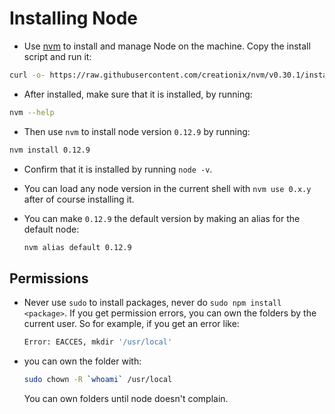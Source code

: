 # Installing Node

- Use [nvm](https://github.com/creationix/nvm) to install and manage Node on the machine. Copy the install script and run it:

```bash
curl -o- https://raw.githubusercontent.com/creationix/nvm/v0.30.1/install.sh | bash
```

- After installed, make sure that it is installed, by running:

```bash
nvm --help
```

- Then use `nvm` to install node version `0.12.9` by running:

```bash
nvm install 0.12.9
```

- Confirm that it is installed by running `node -v`.

- You can load any node version in the current shell with `nvm use 0.x.y` after of course installing it.

- You can make `0.12.9` the default version by making an alias for the default node:

    ```bash
    nvm alias default 0.12.9
    ```
## Permissions

- Never use `sudo` to install packages, never do `sudo npm install <package>`. If you get permission errors, you can own the folders by the current user. So for example, if you get an error like:

    ```bash
    Error: EACCES, mkdir '/usr/local'
    ```

- you can own the folder with:

    ```bash
    sudo chown -R `whoami` /usr/local
    ```

    You can own folders until node doesn't complain.

